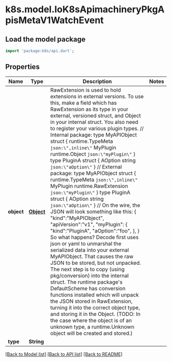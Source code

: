 # k8s.model.IoK8sApimachineryPkgApisMetaV1WatchEvent

## Load the model package
```dart
import 'package:k8s/api.dart';
```

## Properties
Name | Type | Description | Notes
------------ | ------------- | ------------- | -------------
**object** | [**Object**](.md) | RawExtension is used to hold extensions in external versions.  To use this, make a field which has RawExtension as its type in your external, versioned struct, and Object in your internal struct. You also need to register your various plugin types.  // Internal package:   type MyAPIObject struct {   runtime.TypeMeta `json:\",inline\"`   MyPlugin runtime.Object `json:\"myPlugin\"`  }   type PluginA struct {   AOption string `json:\"aOption\"`  }  // External package:   type MyAPIObject struct {   runtime.TypeMeta `json:\",inline\"`   MyPlugin runtime.RawExtension `json:\"myPlugin\"`  }   type PluginA struct {   AOption string `json:\"aOption\"`  }  // On the wire, the JSON will look something like this:   {   \"kind\":\"MyAPIObject\",   \"apiVersion\":\"v1\",   \"myPlugin\": {    \"kind\":\"PluginA\",    \"aOption\":\"foo\",   },  }  So what happens? Decode first uses json or yaml to unmarshal the serialized data into your external MyAPIObject. That causes the raw JSON to be stored, but not unpacked. The next step is to copy (using pkg/conversion) into the internal struct. The runtime package's DefaultScheme has conversion functions installed which will unpack the JSON stored in RawExtension, turning it into the correct object type, and storing it in the Object. (TODO: In the case where the object is of an unknown type, a runtime.Unknown object will be created and stored.) | 
**type** | **String** |  | 

[[Back to Model list]](../README.md#documentation-for-models) [[Back to API list]](../README.md#documentation-for-api-endpoints) [[Back to README]](../README.md)


